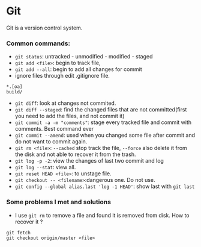 # Git
Git is a version control system.


### Common commands:
- `git status`: untracked - unmodified - modified - staged
- `git add <file>`: begin to track file, 
- `git add --all`: begin to add all changes for commit
- ignore files through edit .gitignore file.
```
*.[oa]
build/
```

- `git diff`: look at changes not commited.
- `git diff --staged`: find the changed files that are not committed(first you need to add the files, and not commit it)
- `git commit -a -m "comments"`: stage every tracked file and commit with comments. Best command ever
- `git commit --amend`: used when you changed some file after commit and do not want to commit again.
- `git rm <file>`: `--cached` stop track the file, `--force` also delete it from the disk and not able to recover it from the trash.
- `git log -p -2`: view the changes of last two commit and log
- `git log --stat`: view all.
- `git reset HEAD <file>`: to unstage file.
- `git checkout -- <filename>`:dangerous one. Do not use.
- `git config --global alias.last 'log -1 HEAD'`: show last with `git last`
### Some problems I met and solutions
- I use `git rm` to remove a file and found it is removed from disk. How to recover it ?
```
git fetch
git checkout origin/master <file>
```

